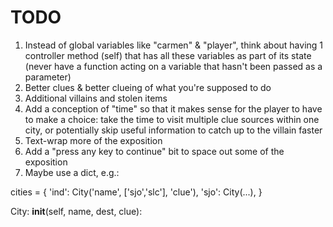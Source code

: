 TODO
====

1. Instead of global variables like "carmen" & "player", think about having 1 controller method (self) that has all these variables as part of its state (never have a function acting on a variable that hasn't been passed as a parameter)
1. Better clues & better clueing of what you're supposed to do
1. Additional villains and stolen items
1. Add a conception of "time" so that it makes sense for the player to have to make a choice: take the time to visit multiple clue sources within one city, or potentially skip useful information to catch up to the villain faster
1. Text-wrap more of the exposition
1. Add a "press any key to continue" bit to space out some of the exposition
1. Maybe use a dict, e.g.:

cities = {
'ind': City('name', ['sjo','slc'], 'clue'),
'sjo': City(...),
}

City:
__init__(self, name, dest, clue):

